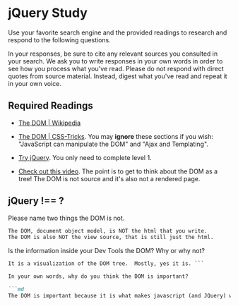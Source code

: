 # jQuery Study

Use your favorite search engine and the provided readings to research and
respond to the following questions.

In your responses, be sure to cite any relevant sources you consulted in your
search. We ask you to write responses in your own words in order to see how you
process what you've read. Please do not respond with direct quotes from source
material. Instead, digest what you've read and repeat it in your own voice.

## Required Readings

-   [The DOM | Wikipedia](https://en.wikipedia.org/wiki/Document_Object_Model)

-   [The DOM | CSS-Tricks](https://css-tricks.com/dom/). You may **ignore**
    these sections if you wish: "JavaScript can manipulate the DOM" and "Ajax
    and Templating".

-   [Try jQuery](http://try.jquery.com/). You only need to complete level 1.

-   [Check out this video](https://www.youtube.com/watch?v=n1cKlKM3jYI). The
point is to get to think about the DOM as a tree! The DOM is not source and
it's also not a rendered page.

## jQuery !== ?

Please name two things the DOM is not.

```md
The DOM, document object model, is NOT the html that you write.
The DOM is also NOT the view source, that is still just the html.
```

Is the information inside your Dev Tools the DOM? Why or why not?

```md
It is a visualization of the DOM tree.  Mostly, yes it is. ```

In your own words, why do you think the DOM is important?

```md
The DOM is important because it is what makes javascript (and JQuery) work.  It is what makes web pages responsive.   If there was no javascript the different between the DOM and html wouldn't really matter that much, but javascript and JQuery and the DOM and html all combine to mean to you can gather data and manipulate a web page based on user responses and input.```
